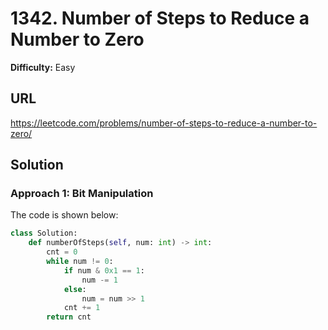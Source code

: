 # 1342. Number of Steps to Reduce a Number to Zero

**Difficulty:** Easy

## URL

https://leetcode.com/problems/number-of-steps-to-reduce-a-number-to-zero/

## Solution

### Approach 1: Bit Manipulation

The code is shown below:

```python
class Solution:
    def numberOfSteps(self, num: int) -> int:
        cnt = 0
        while num != 0:
            if num & 0x1 == 1:
                num -= 1
            else:
                num = num >> 1
            cnt += 1
        return cnt
```

